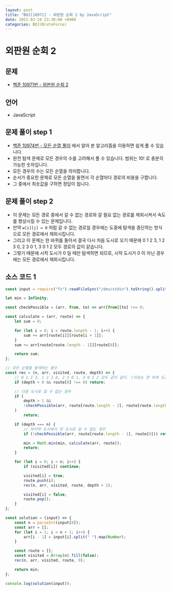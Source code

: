 ```yaml
---
layout: post
title: "BOJ[10971] - 외판원 순회 2 by JavaScript"
date: 2021-03-24 23:30:00 +0900
categories: BOJ(BruteForce)
---
```


# 외판원 순회 2

## 문제

- [백준 10971번 - 외판원 순회 2](https://www.acmicpc.net/problem/10971)

## 언어

- JavaScript

## 문제 풀이 step 1

- [백준 10974번 - 모든 순열 풀이](<https://qkrrlgh519.github.io/boj(bruteforce)/2021/03/22/BOJ-BruteForce-10974.html>) 에서 알아 본 알고리즘을 이용하면 쉽게 풀 수 있습니다.
- 완전 탐색 문제로 모든 경우의 수를 고려해서 풀 수 있습니다. 범위는 10! 로 충분히 가능한 숫자입니다.
- 모든 경우의 수는 모든 순열을 의미합니다.
- 순서가 중요한 문제로 모든 순열을 돌면서 각 순열마다 경로의 비용을 구합니다.
- 그 중에서 최솟값을 구하면 정답이 됩니다.

## 문제 풀이 step 2

- 이 문제는 모든 경로 중에서 갈 수 없는 경로와 갈 필요 없는 경로를 제외시켜서 속도를 향상시킬 수 있는 문제입니다.
- 만약 `w[i][j] = 0` 처럼 갈 수 없는 경로일 경우에는 도중에 탐색을 중단하는 방식으로 모든 경로에서 제외시킵니다.
- 그리고 이 문제는 한 바퀴를 돌아서 결국 다시 처음 도시로 오기 때문에 0 1 2 3, 1 2 3 0, 2 3 0 1, 3 0 1 2 모두 경로의 값이 같습니다.
- 그렇기 때문에 시작 도시가 0 일 때만 탐색하면 되므로, 시작 도시가 0 이 아닌 경우에는 모든 경로에서 제외시킵니다.

## 소스 코드 1

```jsx
const input = require("fs").readFileSync("/dev/stdin").toString().split("\n");

let min = Infinity;

const checkPossible = (arr, from, to) => arr[from][to] !== 0;

const calculate = (arr, route) => {
	let sum = 0;

	for (let i = 0; i < route.length - 1; i++) {
		sum += arr[route[i]][route[i + 1]];
	}
	sum += arr[route[route.length - 1]][route[0]];

	return sum;
};

// 모든 순열을 탐색하는 함수
const rec = (n, arr, visited, route, depth) => {
	// 0 1 2 3, 1 2 3 0, 2 3 0 1, 3 0 1 2 모두 값이 같다. (이유는 한 바퀴 도는 것이기 때문)
	if (depth > 0 && route[0] !== 0) return;

	// 다음 도시로 갈 수 없는 경우
	if (
		depth > 1 &&
		!checkPossible(arr, route[route.length - 2], route[route.length - 1])
	)
		return;

	if (depth === n) {
		// 마지막 도시에서 첫 도시로 갈 수 없는 경우
		if (!checkPossible(arr, route[route.length - 1], route[0])) return;

		min = Math.min(min, calculate(arr, route));
		return;
	}

	for (let i = 0; i < n; i++) {
		if (visited[i]) continue;

		visited[i] = true;
		route.push(i);
		rec(n, arr, visited, route, depth + 1);

		visited[i] = false;
		route.pop();
	}
};

const solution = (input) => {
	const n = parseInt(input[0]);
	const arr = [];
	for (let i = 1; i < n + 1; i++) {
		arr[i - 1] = input[i].split(" ").map(Number);
	}

	const route = [];
	const visited = Array(n).fill(false);
	rec(n, arr, visited, route, 0);

	return min;
};

console.log(solution(input));
```
